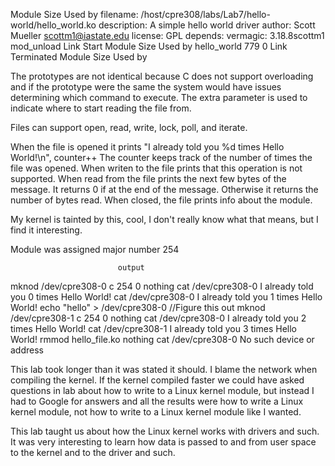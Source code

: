 Module			Size  Used by
filename:		/host/cpre308/labs/Lab7/hello-world/hello_world.ko
description:	A simple hello world driver
author:			Scott Mueller scottm1@iastate.edu
license:		GPL
depends:
vermagic:		3.18.8scottm1 mod_unload
Link Start
Module			Size  Used by
hello_world		 779  0
Link Terminated
Module			Size  Used by

The prototypes are not identical because C does not support overloading
and if the prototype were the same the system would have issues determining
which command to execute.  The extra parameter is used to indicate where
to start reading the file from.

Files can support open, read, write, lock, poll, and iterate.

When the file is opened it prints "I already told you %d times Hello World!\n", counter++
The counter keeps track of the number of times the file was opened.
When writen to the file prints that this operation is not supported.
When read from the file prints the next few bytes of the message. It returns 0 if at the end of the message. Otherwise it returns the number of bytes read.
When closed, the file prints info about the module.

My kernel is tainted by this, cool, I don't really know what that means,
but I find it interesting.

Module was assigned major number 254

							output
mknod /dev/cpre308-0 c 254 0    nothing
cat /dev/cpre308-0		I already told you 0 times Hello World!
cat /dev/cpre308-0		I already told you 1 times Hello World!
echo "hello" > /dev/cpre308-0							//Figure this out
mknod /dev/cpre308-1 c 254 0    nothing
cat /dev/cpre308-0		I already told you 2 times Hello World!
cat /dev/cpre308-1		I already told you 3 times Hello World!
rmmod hello_file.ko		nothing
cat /dev/cpre308-0		No such device or address


This lab took longer than it was stated it should. I blame the network when compiling the kernel.
If the kernel compiled faster we could have asked questions in lab about how to write to a Linux kernel module,
but instead I had to Google for answers and all the results were how to write a Linux kernel module, not how to write to
a Linux kernel module like I wanted.

This lab taught us about how the Linux kernel works with drivers and such.  It was very interesting to learn how
data is passed to and from user space to the kernel and to the driver and such.

